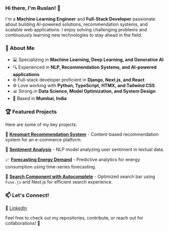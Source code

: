 ### Hi there, I'm Ruslan! 👋

I'm a **Machine Learning Engineer** and **Full-Stack Developer** passionate about building AI-powered solutions, recommendation systems, and scalable web applications. I enjoy solving challenging problems and continuously learning new technologies to stay ahead in the field.

### 🚀 About Me
- 💻 Specializing in **Machine Learning, Deep Learning, and Generative AI**
- 🔍 Experienced in **NLP, Recommendation Systems, and AI-powered applications**
- 🌐 Full-stack developer proficient in **Django, Next.js, and React**
- ⚙️ Love working with **Python, TypeScript, HTMX, and Tailwind CSS**
- 📊 Strong in **Data Science, Model Optimization, and System Design**
- 📍 Based in **Mumbai, India**

### 🏆 Featured Projects
Here are some of my key projects:

🚀 **[Kreomart Recommendation System](https://github.com/Kshireen/kreomart)** - Content-based recommendation system for an e-commerce platform.

📝 **[Sentiment Analysis](https://github.com/Kshireen/SentimentAnalysis)** - NLP model analyzing user sentiment in textual data.

📈 **[Forecasting Energy Demand](https://github.com/Kshireen/Forecasting-Energy-Demand)** - Predictive analytics for energy consumption using time-series forecasting.

🎨 **[Search Component with Autocomplete](https://github.com/Kshireen/SearchComponent)** - Optimized search bar using `Fuse.js` and Next.js for efficient search experience.

### 📫 Let's Connect!
💼 [LinkedIn](https://www.linkedin.com/in/kshireen)

Feel free to check out my repositories, contribute, or reach out for collaborations! 🚀

